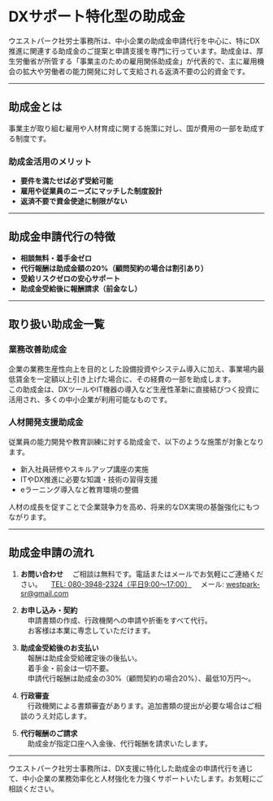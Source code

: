 # DXサポート特化型の助成金

ウエストパーク社労士事務所は、中小企業の助成金申請代行を中心に、特にDX推進に関連する助成金のご提案と申請支援を専門に行っています。助成金は、厚生労働省が所管する「事業主のための雇用関係助成金」が代表的で、主に雇用機会の拡大や労働者の能力開発に対して支給される返済不要の公的資金です。

***

## 助成金とは

事業主が取り組む雇用や人材育成に関する施策に対し、国が費用の一部を助成する制度です。  

### 助成金活用のメリット

- **要件を満たせば必ず受給可能**  
- **雇用や従業員のニーズにマッチした制度設計**  
- **返済不要で資金使途に制限がない**  

***

## 助成金申請代行の特徴

- **相談無料・着手金ゼロ**  
- **代行報酬は助成金額の20%（顧問契約の場合は割引あり）**  
- **受給リスクゼロの安心サポート**  
- **助成金受給後に報酬請求（前金なし）**  

***

## 取り扱い助成金一覧  

### 業務改善助成金  
企業の業務生産性向上を目的とした設備投資やシステム導入に加え、事業場内最低賃金を一定額以上引き上げた場合に、その経費の一部を助成します。  
この助成金は、DXツールやIT機器の導入など生産性革新に直接結びつく投資に活用され、多くの中小企業が利用可能なものです。  

### 人材開発支援助成金  
従業員の能力開発や教育訓練に対する助成金で、以下のような施策が対象となります。  
- 新入社員研修やスキルアップ講座の実施  
- ITやDX推進に必要な知識・技術の習得支援  
- eラーニング導入など教育環境の整備  

人材の成長を促すことで企業競争力を高め、将来的なDX実現の基盤強化にもつながります。  

***

## 助成金申請の流れ

1. **お問い合わせ**
　ご相談は無料です。電話またはメールでお気軽にご連絡ください。
　[TEL: 080-3948-2324（平日9:00～17:00）](tel:080-3948-2324)
　メール: westpark-sr@gmail.com  

2. **お申し込み・契約**  
　申請書類の作成、行政機関への申請や折衝をすべて代行。  
　お客様は本業に専念していただけます。  

3. **助成金受給後のお支払い**  
　報酬は助成金受給確定後の後払い。  
　着手金・前金は一切不要。  
　申請代行報酬は助成金の30%（顧問契約の場合20%）、最低10万円～。  

4. **行政審査**  
　行政機関による書類審査があります。追加書類の提出が必要な場合はご相談のうえ対応します。  

5. **代行報酬のご請求**  
　助成金が指定口座へ入金後、代行報酬を請求いたします。  

***

ウエストパーク社労士事務所は、DX支援に特化した助成金の申請代行を通じて、中小企業の業務効率化と人材強化を力強くサポートいたします。お気軽にご相談ください。
